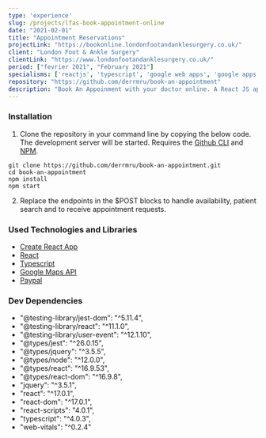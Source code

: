 ```yaml
---
type: 'experience'
slug: /projects/lfas-book-appointment-online
date: "2021-02-01"
title: "Appointment Reservations"
projectLink: "https://bookonline.londonfootandanklesurgery.co.uk/"
client: "London Foot & Ankle Surgery"
clientLink: "https://www.londonfootandanklesurgery.co.uk/"
period: ["fevrier 2021", "February 2021"]
specialisms: ['reactjs', 'typescript', 'google web apps', 'google apps script', 'paypal API']
repository: "https://github.com/derrmru/book-an-appointment"
description: "Book An Appoinment with your doctor online. A React JS application to reserve appointments, integrated with Google Workplace productivity suite."
---
```


### Installation

1. Clone the repository in your command line by copying the below code. The development server will be started. Requires the [Github CLI](https://docs.github.com/en/github/creating-cloning-and-archiving-repositories/cloning-a-repository) and [NPM](https://www.npmjs.com/).

```
git clone https://github.com/derrmru/book-an-appointment.git 
cd book-an-appointment
npm install
npm start
```

2. Replace the endpoints in the $POST blocks to handle availability, patient search and to receive appointment requests.

### Used Technologies and Libraries

- [Create React App](https://github.com/facebook/create-react-app)
- [React](https://reactjs.org/)
- [Typescript](https://www.typescriptlang.org/)
- [Google Maps API](https://developers.google.com/maps/documentation)
- [Paypal](https://developer.paypal.com/home)

### Dev Dependencies

 - "@testing-library/jest-dom": "^5.11.4",
 - "@testing-library/react": "^11.1.0",
 - "@testing-library/user-event": "^12.1.10",
 - "@types/jest": "^26.0.15",
 - "@types/jquery": "^3.5.5",
 - "@types/node": "^12.0.0",
 - "@types/react": "^16.9.53",
 - "@types/react-dom": "^16.9.8",
 - "jquery": "^3.5.1",
 - "react": "^17.0.1",
 - "react-dom": "^17.0.1",
 - "react-scripts": "4.0.1",
 - "typescript": "^4.0.3",
 - "web-vitals": "^0.2.4"